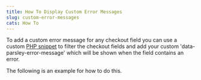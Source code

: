 ```yaml
---
title: How To Display Custom Error Messages
slug: custom-error-messages
cats: How To
---
```


 To add a custom error message for any checkout field you can use a custom [PHP snippet](https://kb.checkoutwc.com/article/94-how-to-add-a-custom-php-snippet) to filter the checkout fields and add your custom 'data-parsley-error-message' which will be shown when the field contains an error.

 The following is an example for how to do this.

<script src="https://gist.github.com/EldonYoder/5d56e3876c174a47b6933d748e465232.js" type="text/javascript"></script>